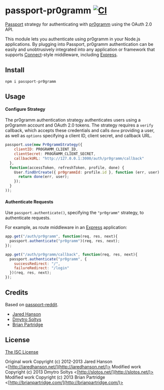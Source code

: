 # passport-pr0gramm [![CI](https://github.com/holzmaster/passport-pr0gramm/actions/workflows/CI.yaml/badge.svg)](https://github.com/holzmaster/passport-pr0gramm/actions/workflows/CI.yaml)
[Passport](https://github.com/jaredhanson/passport) strategy for authenticating
with [pr0gramm](http://pr0gramm.com) using the OAuth 2.0 API.

This module lets you authenticate using pr0gramm in your Node.js applications.
By plugging into Passport, pr0gramm authentication can be easily and
unobtrusively integrated into any application or framework that supports
[Connect](http://www.senchalabs.org/connect/)-style middleware, including
[Express](http://expressjs.com/).

## Install
```
npm i passport-pr0gramm
```

## Usage

#### Configure Strategy
The pr0gramm authentication strategy authenticates users using a pr0gramm
account and OAuth 2.0 tokens. The strategy requires a `verify` callback, which
accepts these credentials and calls `done` providing a user, as well as
`options` specifying a client ID, client secret, and callback URL.

```javascript
passport.use(new Pr0grammStrategy({
    clientID: PR0GRAMM_CLIENT_ID,
    clientSecret: PR0GRAMM_CLIENT_SECRET,
    callbackURL: "http://127.0.0.1:3000/auth/pr0gramm/callback"
  },
  function(accessToken, refreshToken, profile, done) {
    User.findOrCreate({ pr0grammId: profile.id }, function (err, user) {
      return done(err, user);
    });
  }
));
```

#### Authenticate Requests
Use `passport.authenticate()`, specifying the `"pr0gramm"` strategy, to authenticate requests.

For example, as route middleware in an [Express](http://expressjs.com) application:

```javascript
app.get("/auth/pr0gramm", function(req, res, next){
  passport.authenticate("pr0gramm")(req, res, next);
});

app.get("/auth/pr0gramm/callback", function(req, res, next){
  passport.authenticate("pr0gramm", {
    successRedirect: "/",
    failureRedirect: "/login"
  })(req, res, next);
});
```

## Credits
Based on [passport-reddit](https://github.com/Slotos/passport-reddit).

- [Jared Hanson](http://github.com/jaredhanson)
- [Dmytro Soltys](http://github.com/slotos)
- [Brian Partridge](http://github.com/bpartridge83)

## License
[The ISC License](http://opensource.org/licenses/MIT)

Original work Copyright (c) 2012-2013 Jared Hanson <[http://jaredhanson.net/](http://jaredhanson.net/)>
Modified work Copyright (c) 2013 Dmytro Soltys <[http://slotos.net/](http://slotos.net/)>
Modified work Copyright (c) 2013 Brian Partridge <[http://brianpartridge.com/](http://brianpartridge.com/)>
